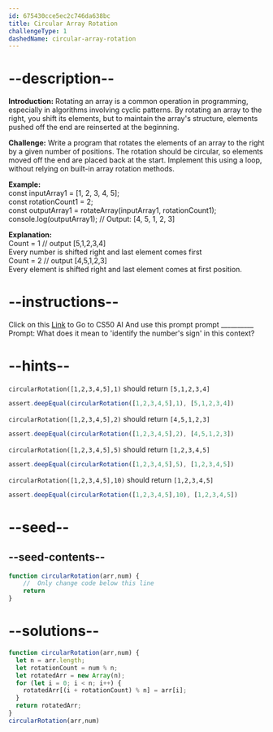 ```yaml
---
id: 675430cce5ec2c746da638bc
title: Circular Array Rotation
challengeType: 1
dashedName: circular-array-rotation
---
```


# --description--

**Introduction:**
Rotating an array is a common operation in programming, especially in algorithms involving cyclic patterns. By rotating an array to the right, you shift its elements, but to maintain the array's structure, elements pushed off the end are reinserted at the beginning.
<br>

**Challenge:**
Write a program that rotates the elements of an array to the right by a given number of positions. The rotation should be circular, so elements moved off the end are placed back at the start. Implement this using a loop, without relying on built-in array rotation methods.

**Example:**
<br>
const inputArray1 = [1, 2, 3, 4, 5];
<br>
const rotationCount1 = 2;
<br>
const outputArray1 = rotateArray(inputArray1, rotationCount1);
<br>
console.log(outputArray1); // Output: [4, 5, 1, 2, 3]
<br>

**Explanation:**
<br>
Count = 1 // output [5,1,2,3,4]
<br>
Every number is shifted right and last element comes first
<br>
Count = 2 // output [4,5,1,2,3]
<br>
Every element is shifted right and last element comes at first position.

# --instructions--

Click on this <a href = "https://cs50.ai/chat">Link</a>  to Go to CS50 AI 
And use this prompt prompt __________
Prompt: What does it mean to 'identify the number's sign' in this context?

# --hints--

`circularRotation([1,2,3,4,5],1)` should return `[5,1,2,3,4]`

```js
assert.deepEqual(circularRotation([1,2,3,4,5],1), [5,1,2,3,4])
```

`circularRotation([1,2,3,4,5],2)` should return `[4,5,1,2,3]`

```js
assert.deepEqual(circularRotation([1,2,3,4,5],2), [4,5,1,2,3])
```

`circularRotation([1,2,3,4,5],5)` should return `[1,2,3,4,5]`

```js
assert.deepEqual(circularRotation([1,2,3,4,5],5), [1,2,3,4,5])
```

`circularRotation([1,2,3,4,5],10)` should return `[1,2,3,4,5]`

```js
assert.deepEqual(circularRotation([1,2,3,4,5],10), [1,2,3,4,5])
```

# --seed--
## --seed-contents--

```js
function circularRotation(arr,num) {
	//  Only change code below this line
	return
}
```

# --solutions--

```js
function circularRotation(arr,num) {
  let n = arr.length;
  let rotationCount = num % n;
  let rotatedArr = new Array(n);
  for (let i = 0; i < n; i++) {
    rotatedArr[(i + rotationCount) % n] = arr[i];
  }
  return rotatedArr;
}
circularRotation(arr,num)
```
